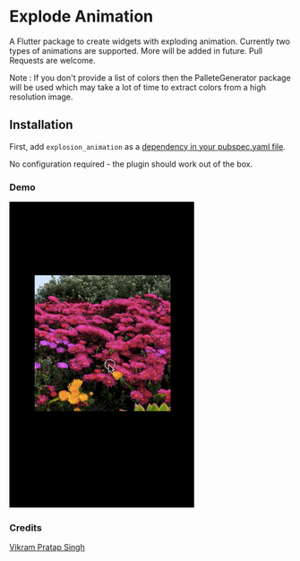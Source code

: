 # Explode Animation

A Flutter package to create widgets with exploding animation.
Currently two types of animations are supported. More will be added in future.
Pull Requests are welcome.

Note : If you don't provide a list of colors then the PalleteGenerator package will be used which may take a lot of time to extract colors from a high resolution image.

## Installation

First, add `explosion_animation` as a [dependency in your pubspec.yaml file](https://flutter.io/platform-plugins/).

No configuration required - the plugin should work out of the box.

### Demo

![Animation Type Spread](explode_anim.gif)

### Credits
[Vikram Pratap Singh](https://github.com/vikram25897)

###
